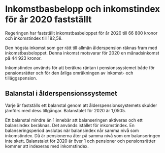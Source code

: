 # Inkomstbasbelopp och inkomstindex för år 2020 fastställt

Regeringen har fastställt inkomstbasbeloppet för år 2020 till 66 800 kronor och inkomstindex till 182,58\.

Den högsta inkomst som ger rätt till allmän ålderspension räknas fram med inkomstbasbeloppet. Denna inkomst motsvarar för 2020 en månadsinkomst på 44 923 kronor.

Inkomstindex används för att beräkna räntan i pensionssystemet både för pensionsrätter och för den årliga omräkningen av inkomst\- och tilläggspension.

## Balanstal i ålderspensionssystemet

Varje år fastställs ett balanstal genom att ålderspensionssystemets skulder jämförs med dess tillgångar. Balanstalet för 2020 är 1,0505\.

Ett balanstal mindre än 1 innebär att balanseringen aktiveras och ett balansindex beräknas. Det används istället för inkomstindex. En balanseringsperiod avslutas när balansindex når samma nivå som inkomstindex. Då är pensionerna åter på samma nivå som om balanseringen inte skett. Balanstalet för 2020 är över 1 och pensioner och pensionsrätter kommer att indexeras med inkomstindex.
